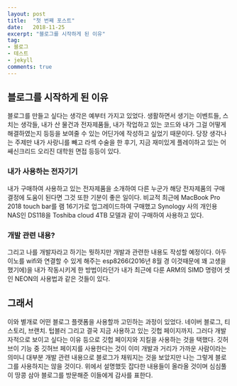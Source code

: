 ```yaml
---
layout: post
title:  "첫 번째 포스트"
date:   2018-11-25
excerpt: "블로그를 시작하게 된 이유"
tag:
- 블로그
- 테스트
- jekyll
comments: true
---
```


## 블로그를 시작하게 된 이유

블로그를 만들고 싶다는 생각은 예부터 가지고 있었다. 생활하면서 생기는 이벤트들, 스치는 생각들, 내가 산 물건과 전자제품들, 내가 작업하고 있는 코드와 내가 그걸 어떻게 해결하였는지 등등을  보여줄 수 있는 어딘가에 작성하고 싶었기 때문이다. 당장 생각나는 주제만 내가 사랑니를 빼고 라섹 수술을 한 후기, 지금 재미있게 플레이하고 있는 어쌔신크리드 오리진 대학원 면접 등등이 있다. 

### 내가 사용하는 전자기기

내가 구매하여 사용하고 있는 전자제품을 소개하여 다른 누군가 해당 전자제품의 구매 결정에 도움이 된다면 그것 또한 기분이 좋은 일이다. 비교적 최근에 MacBook Pro 2018 touch bar를 램 16기가로 업그레이드하여 구매했고 Synology 사의 개인용 NAS인 DS118을 Toshiba cloud 4TB 모델과 같이 구매하여 사용하고 있다.

### 개발 관련 내용?

그리고 나를 개발자라고 하기는 뭣하지만 개발과 관련한 내용도 작성할 예정이다. 아두이노를 wifi와 연결할 수 있게 해주는 esp8266(2016년 8월 경 이것때문에 꽤 고생을 했기에)을 내가 작동시키게 한 방법이라던가 내가 최근에 다룬 ARM의 SIMD 명령어 셋인 NEON의 사용법과 같은 것들이 있다.

## 그래서

이와 별개로 어떤 블로그 플랫폼을 사용할까 고민하는 과정이 있었다. 네이버 블로그, 티스토리, 브랜치. 텁블러 그리고 결국 지금 사용하고 있는 깃헙 페이지까지. 그러다 개발자적으로 보이고 싶다는 이유 등으로 깃헙 페이지와 지킬을 사용하는 것을 택했다. 깃허브이 기능 중 깃허브 페이지를 사용한다는 것이 이미 개발과 거리가 가까운 사람이라는 의미니 대부분 개발 관련 내용으로 블로그가 채워지는 것을 보았지만 나는 그렇게 블로그를 사용하지는 않을 것이다. 위에서 설명했듯 잡다한 내용들이 올라올 것이며 심심풀이 땅콩 삼아 블로그를 방문해준 이들에게 감사를 표한다.
